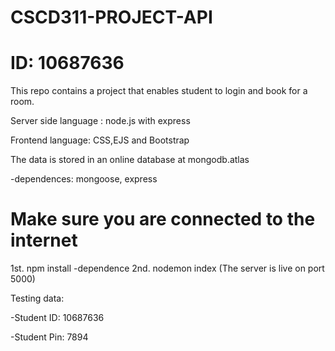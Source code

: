 # CSCD311-PROJECT-API
# ID: 10687636

This repo contains a project that enables student to login and book for a room.

Server side language : node.js with express

Frontend language: CSS,EJS and Bootstrap

The data is stored in an online database at mongodb.atlas

-dependences: mongoose, express

# Make sure you are connected to the internet

1st. npm install  -dependence
2nd. nodemon index (The server is live on port 5000)

Testing data:

-Student ID: 10687636

-Student Pin: 7894
